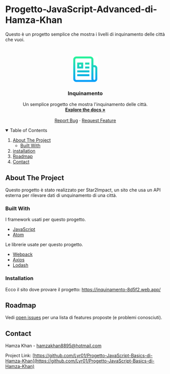 # Progetto-JavaScript-Advanced-di-Hamza-Khan
Questo è un progetto semplice che mostra i livelli di inquinamento delle città che vuoi.
<!--
*** Thanks for checking out the Best-README-Template. If you have a suggestion
*** that would make this better, please fork the repo and create a pull request
*** or simply open an issue with the tag "enhancement".
*** Thanks again! Now go create something AMAZING! :D
-->



<!-- PROJECT SHIELDS -->
<!--
*** I'm using markdown "reference style" links for readability.
*** Reference links are enclosed in brackets [ ] instead of parentheses ( ).
*** See the bottom of this document for the declaration of the reference variables
*** for contributors-url, forks-url, etc. This is an optional, concise syntax you may use.
*** https://www.markdownguide.org/basic-syntax/#reference-style-links
-->





<!-- PROJECT LOGO -->
<br />
<p align="center">
  <a href="https://github.com/Lyr01/inquinamento-delle-citta">
    <img src="logo.png" alt="Logo" width="80" height="80">
  </a>

  <h3 align="center">Inquinamento</h3>

  <p align="center">
    Un semplice progetto che mostra l'inquinamento delle città.
    <br />
    <a href="https://github.com/Lyr01/inquinamento-delle-citta"><strong>Explore the docs »</strong></a>
    <br />
    <br />
    <a href="https://github.com/Lyr01/inquinamento-delle-citta>View Demo</a>
    ·
    <a href="https://github.com/Lyr01/inquinamento-delle-citta/issues">Report Bug</a>
    ·
    <a href="https://github.com/Lyr01/inquinamento-delle-citta/issues">Request Feature</a>
  </p>
</p>



<!-- TABLE OF CONTENTS -->
<details open="open">
  <summary>Table of Contents</summary>
  <ol>
    <li>
      <a href="#about-the-project">About The Project</a>
      <ul>
        <li><a href="#built-with">Built With</a></li>
      </ul>
    </li>
    <li>
      <a href="installation">installation</a>
    </li>
    <li><a href="#roadmap">Roadmap</a></li>
    <li><a href="#contact">Contact</a></li>
  </ol>
</details>



<!-- ABOUT THE PROJECT -->
## About The Project

Questo progetto è stato realizzato per Star2Impact, un sito che usa un API esterna per rilevare dati di unquinamento di una città.

### Built With

I framework usati per questo progetto.

* [JavaScript](https://www.javascript.com/)
* [Atom](https://atom.io/)

Le librerie usate per questo progetto.

* [Webpack](https://webpack.js.org/)
* [Axios](https://www.npmjs.com/package/axios)
* [Lodash](https://lodash.com/)

### Installation
Ecco il sito dove provare il progetto:
https://inquinamento-8d5f2.web.app/




<!-- ROADMAP -->
## Roadmap

Vedi [open issues](https://github.com/othneildrew/Best-README-Template/issues) per una lista di features proposte (e problemi conosciuti).










<!-- CONTACT -->
## Contact

Hamza Khan - hamzakhan8895@hotmail.com

Project Link: [https://github.com/Lyr01/Progetto-JavaScript-Basics-di-Hamza-Khan](https://github.com/Lyr01/Progetto-JavaScript-Basics-di-Hamza-Khan)






